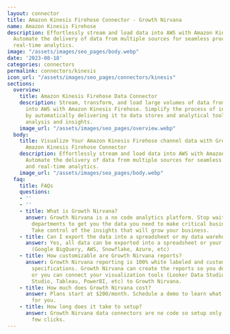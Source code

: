 ```yaml
---
layout: connector
title: Amazon Kinesis Firehose Connector - Growth Nirvana
name: Amazon Kinesis Firehose
description: Effortlessly stream and load data into AWS with Amazon Kinesis Firehose.
  Automate the delivery of data from multiple sources for seamless processing and
  real-time analytics.
image: "/assets/images/seo_pages/body.webp"
date: '2023-08-18'
categories: connectors
permalink: connectors/kinesis
icon_url: "/assets/images/seo_pages/connectors/kinesis"
sections:
  overview:
    title: Amazon Kinesis Firehose Data Connector
    description: Stream, transform, and load large volumes of data from various sources
      into AWS with Amazon Kinesis Firehose. Simplify the process of ingesting data
      by automatically delivering it to data stores and analytical tools for real-time
      analysis and insights.
    image_url: "/assets/images/seo_pages/overview.webp"
  body:
    title: Visualize Your Amazon Kinesis Firehose channel data with Growth Nirvana's
      Amazon Kinesis Firehose Connector
    description: Effortlessly stream and load data into AWS with Amazon Kinesis Firehose.
      Automate the delivery of data from multiple sources for seamless processing
      and real-time analytics.
    image_url: "/assets/images/seo_pages/body.webp"
  faq:
    title: FAQs
    questions:
    - ''
    - ''
    - title: What is Growth Nirvana?
      answer: Growth Nirvana is a no code analytics platform. Stop waiting for other
        departments to get you the data you need to make critical business decisions.
        Take control of the insights that will grow your business.
    - title: Can I export the data into a spreadsheet or my data warehouse?
      answer: Yes, all data can be exported into a spreadsheet or your data warehouse
        (Google BigQuery, AWS, Snowflake, Azure, etc)
    - title: How customizable are Growth Nirvana reports?
      answer: Growth Nirvana reporting is 100% white labeled and customized to your
        specifications. Growth Nirvana can create the reports so you don’t have to
        or you can connect your visualization tools (Looker Data Studio/Google Data
        Studio, Tableau, PowerBI, etc) to Growth Nirvana.
    - title: How much does Growth Nirvana cost?
      answer: Plans start at $200/month. Schedule a demo to learn what plan is best
        for you.
    - title: How long does it take to setup?
      answer: Growth Nirvana data connectors are no code so setup only requires a
        few clicks.
---
```

